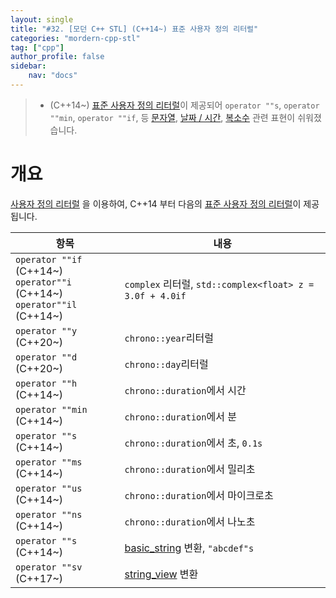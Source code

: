 ```yaml
---
layout: single
title: "#32. [모던 C++ STL] (C++14~) 표준 사용자 정의 리터럴"
categories: "mordern-cpp-stl"
tag: ["cpp"]
author_profile: false
sidebar: 
    nav: "docs"
---
```


> * (C++14~) [표준 사용자 정의 리터럴](https://tango1202.github.io/mordern-cpp-stl/mordern-cpp-stl-standard-user-literal/)이 제공되어 `operator ""s`, `operator ""min`, `operator ""if`, 등 [문자열](https://tango1202.github.io/mordern-cpp-stl/mordern-cpp-stl-string/), [날짜 / 시간](https://tango1202.github.io/mordern-cpp-stl/mordern-cpp-stl-chrono/), [복소수](https://tango1202.github.io/mordern-cpp-stl/mordern-cpp-stl-numeric/#complex) 관련 표현이 쉬워졌습니다.

# 개요

[사용자 정의 리터럴](https://tango1202.github.io/mordern-cpp/mordern-cpp-literals/#%EC%82%AC%EC%9A%A9%EC%9E%90-%EC%A0%95%EC%9D%98-%EB%A6%AC%ED%84%B0%EB%9F%B4) 을 이용하여, C++14 부터 다음의 [표준 사용자 정의 리터럴](https://tango1202.github.io/mordern-cpp-stl/mordern-cpp-stl-standard-user-literal/)이 제공됩니다.

|항목|내용|
|--|--|
|`operator ""if` (C++14~)<br/>`operator""i` (C++14~)<br/>`operator""il` (C++14~)|`complex` 리터럴, `std::complex<float> z = 3.0f + 4.0if`|
|`operator ""y` (C++20~)|`chrono::year`리터럴|
|`operator ""d` (C++20~)|`chrono::day`리터럴|
|`operator ""h` (C++14~)|`chrono::duration`에서 시간|
|`operator ""min` (C++14~)|`chrono::duration`에서 분|
|`operator ""s` (C++14~)|`chrono::duration`에서 초, `0.1s`|
|`operator ""ms` (C++14~)|`chrono::duration`에서 밀리초|
|`operator ""us` (C++14~)|`chrono::duration`에서 마이크로초|
|`operator ""ns` (C++14~)|`chrono::duration`에서 나노초|
|`operator ""s` (C++14~)|[basic_string](https://tango1202.github.io/mordern-cpp-stl/mordern-cpp-stl-string/#basic_string) 변환, `"abcdef"s`|
|`operator ""sv` (C++17~)|[string_view](https://tango1202.github.io/mordern-cpp-stl/mordern-cpp-stl-string_view) 변환|